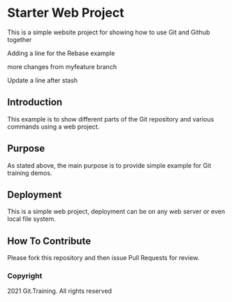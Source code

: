 # Starter Web Project

This is a simple website project for showing how to use Git and Github together

Adding a line for the Rebase example

more changes from myfeature branch

Update a line after stash

## Introduction

This example is to show different parts of the Git repository and various
commands using a web project.

## Purpose

As stated above, the main purpose is to provide simple example for Git training
demos.

## Deployment

This is a simple web project, deployment can be on any web server or even local 
file system.

## How To Contribute

Please fork this repository and then issue Pull Requests for review.

### Copyright 

2021 Git.Training. All rights reserved
